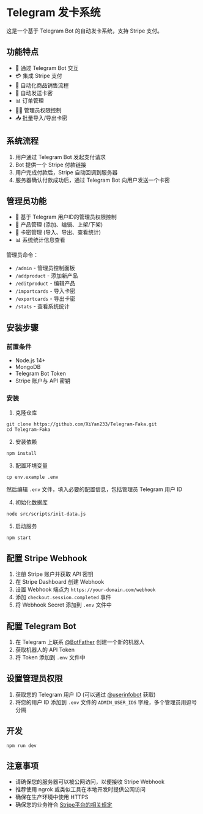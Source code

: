 # Telegram 发卡系统

这是一个基于 Telegram Bot 的自动发卡系统，支持 Stripe 支付。

## 功能特点

- 🤖 通过 Telegram Bot 交互
- 💳 集成 Stripe 支付
- 🏪 自动化商品销售流程
- 🔑 自动发送卡密
- 📊 订单管理
- 👨‍💼 管理员权限控制
- 📥 批量导入/导出卡密

## 系统流程

1. 用户通过 Telegram Bot 发起支付请求
2. Bot 提供一个 Stripe 付款链接
3. 用户完成付款后，Stripe 自动回调到服务器
4. 服务器确认付款成功后，通过 Telegram Bot 向用户发送一个卡密

## 管理员功能

- 🔐 基于 Telegram 用户ID的管理员权限控制
- 🛒 产品管理 (添加、编辑、上架/下架)
- 🔑 卡密管理 (导入、导出、查看统计)
- 📊 系统统计信息查看

管理员命令：
- `/admin` - 管理员控制面板
- `/addproduct` - 添加新产品
- `/editproduct` - 编辑产品
- `/importcards` - 导入卡密
- `/exportcards` - 导出卡密
- `/stats` - 查看系统统计

## 安装步骤

### 前置条件

- Node.js 14+
- MongoDB
- Telegram Bot Token
- Stripe 账户与 API 密钥

### 安装

1. 克隆仓库
```
git clone https://github.com/XiYan233/Telegram-Faka.git
cd Telegram-Faka
```

2. 安装依赖
```
npm install
```

3. 配置环境变量
```
cp env.example .env
```
然后编辑 `.env` 文件，填入必要的配置信息，包括管理员 Telegram 用户 ID

4. 初始化数据库
```
node src/scripts/init-data.js
```

5. 启动服务
```
npm start
```

## 配置 Stripe Webhook

1. 注册 Stripe 账户并获取 API 密钥
2. 在 Stripe Dashboard 创建 Webhook
3. 设置 Webhook 端点为 `https://your-domain.com/webhook`
4. 添加 `checkout.session.completed` 事件
5. 将 Webhook Secret 添加到 `.env` 文件中

## 配置 Telegram Bot

1. 在 Telegram 上联系 [@BotFather](https://t.me/BotFather) 创建一个新的机器人
2. 获取机器人的 API Token
3. 将 Token 添加到 `.env` 文件中

## 设置管理员权限

1. 获取您的 Telegram 用户 ID (可以通过 [@userinfobot](https://t.me/userinfobot) 获取)
2. 将您的用户 ID 添加到 `.env` 文件的 `ADMIN_USER_IDS` 字段，多个管理员用逗号分隔

## 开发

```
npm run dev
```

## 注意事项

- 请确保您的服务器可以被公网访问，以便接收 Stripe Webhook
- 推荐使用 ngrok 或类似工具在本地开发时提供公网访问
- 确保在生产环境中使用 HTTPS
- 确保您的业务符合 [Stripe平台的相关规定](https://stripe.com/legal/restricted-businesses#prohibited-businesses)
